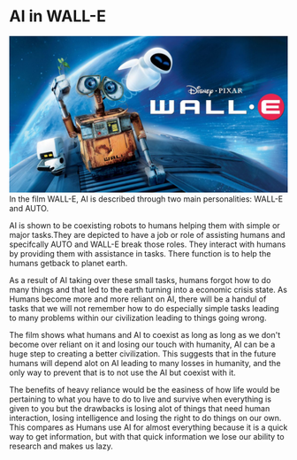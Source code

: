 # AI in WALL-E
![Alt text](Wall-E.jpeg)
In the film WALL-E, AI is described through two main personalities: WALL-E and AUTO.

AI is shown to be coexisting robots to humans helping them with simple or major tasks.They are depicted to have a job or role of assisting humans and specifcally AUTO and WALL-E break those roles. They interact with humans by providing them with assistance in tasks. There function is to help the humans getback to planet earth.

As a result of AI taking over these small tasks, humans forgot how to do many things and that led to the earth turning into a economic crisis state. As Humans become more and more reliant on AI, there will be a handul of tasks that we will not remember how to do especially simple tasks leading to many problems within our civilization leading to things going wrong.

The film shows what humans and AI to coexist as long as long as we don't become over reliant on it and losing our touch with humanity, AI can be a huge step to creating a better civilization. This suggests that in the future humans will depend alot on AI leading to many losses in humanity, and the only way to prevent that is to not use the AI but coexist with it.

The benefits of heavy reliance would be the easiness of how life would be pertaining to what you have to do to live and survive when everything is given to you but the drawbacks is losing alot of things that need human interaction, losing intelligence and losing the right to do things on our own. This compares as Humans use AI for almost everything because it is a quick way to get information, but with that quick information we lose our ability to research and makes us lazy.